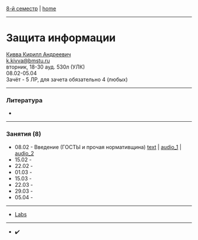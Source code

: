 [8-й семестр](../2022_8_sem.md) | [home](../README.md)
____________________________________
# Защита информации
[Кивва Кирилл Андреевич](https://studizba.com/hs/151-mgtu-im-baumana/teachers/4-kafedra-iu-7-programmnoe-obespechenie-je/8328-kivva-kirill-andreevich.html) \
k.kivva@bmstu.ru \
вторник, 18-30 ауд. 530л (УЛК)\
08.02-05.04 \
Зачёт - 5 ЛР, для зачета обязательно 4 (любых)
____________________________________
### Литература

* 
____________________________________
### Занятия (8)

* 08.02 - Введение (ГОСТЫ и прочая нормативщина) [text](https://docs.google.com/document/d/109HMYF-LcTmJdkTd_Zov6VilKDI3M5wz/edit?usp=sharing&ouid=104050528212751164470&rtpof=true&sd=true) | [audio_1](https://drive.google.com/file/d/1KP9bgGqzdwyQSHD0a045rOw6md9xmV5G/view?usp=sharing) | [audio_2](https://drive.google.com/file/d/1dLepXL4mXDrP4WsryxeS8TTAnk66J7td/view?usp=sharing) 
* 15.02 -  
* 22.02 -  
* 01.03 -  
* 15.03 -  
* 22.03 -  
* 29.03 -  
* 05.04 -  

____________________________________

* [Labs](https://github.com/dKosarevsky/infosec_labs)

____________________________________

* ✔️
